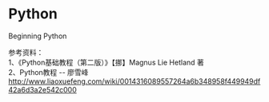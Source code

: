 # Python
Beginning Python

参考资料：  
1、《Python基础教程（第二版）》【挪】Magnus Lie Hetland 著  
2、Python教程 -- 廖雪峰   http://www.liaoxuefeng.com/wiki/0014316089557264a6b348958f449949df42a6d3a2e542c000
